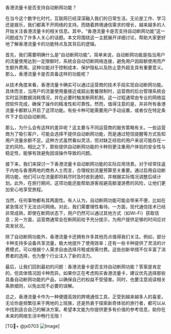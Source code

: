 香港流量卡是否支持自动断网功能？

在当今这个数字化时代，互联网已经深深融入我们的日常生活。无论是工作、学习还是娱乐，我们都离不开网络的支持。而随着跨境通信需求的增长，越来越多的人开始关注香港流量卡的相关信息。其中，“香港流量卡是否支持自动断网功能”这一问题成为了许多人关心的话题。本文将围绕这一主题展开详细讨论，帮助大家更好地了解香港流量卡的功能特点及其背后的逻辑。

首先，我们需要明确什么是“自动断网功能”。简单来说，自动断网功能是指当用户的流量使用达到一定限额时，系统会自动切断网络连接，避免用户因超额使用而产生额外费用。这种功能对于控制成本、保护隐私以及防止意外超支具有重要意义。那么，香港流量卡是否具备这样的功能呢？

从技术角度来看，香港流量卡确实可以通过运营商的技术手段实现自动断网功能。具体而言，当用户的流量使用量接近或超出套餐限制时，运营商的后台管理系统会实时监测数据消耗情况，并在必要时触发断网机制。这一过程通常由专业的网络监控软件完成，确保了操作的精准性和可靠性。然而，值得注意的是，并非所有香港流量卡都默认开启了这项功能。有些卡种可能需要用户手动设置，或者仅在特定条件下才启动自动断网。

那么，为什么会有这样的差异呢？这主要与不同运营商的服务策略有关。一些运营商为了吸引客户，可能会选择不提供自动断网功能，而是通过短信提醒等方式告知用户流量余额不足。这种方式虽然看似灵活，但对缺乏经验的用户来说可能存在一定的风险。相比之下，那些提供自动断网功能的卡种则更注重用户体验的安全性与稳定性，能够有效避免因误操作导致的问题。

接下来，我们来探讨一下香港流量卡自动断网功能的实际应用场景。对于经常往返于内地与香港两地的商务人士而言，合理规划流量预算至关重要。通过启用自动断网功能，他们可以在流量即将耗尽时及时收到通知，并根据实际情况调整后续计划。此外，在旅行期间，这项功能还能帮助游客规避高额漫游费的风险，让他们更加安心地享受旅程。

当然，任何事物都有其两面性。有人认为，自动断网功能可能会带来不便，比如在紧急情况下无法访问网络。对此，我们需要理性看待。一方面，现代通信技术已经非常成熟，即使在断网状态下，用户仍然可以通过其他方式（如Wi-Fi）获取信息；另一方面，运营商通常会在断网前给予充分提示，为用户提供足够的时间应对突发状况。

除了自动断网功能外，香港流量卡还拥有许多其他亮点值得我们关注。例如，部分卡种支持多设备共享流量，极大地提升了使用效率；还有一些卡种提供了灵活的计费模式，可以根据个人需求自由选择月租或按需付费。这些创新举措不仅丰富了消费者的选择，也为整个行业注入了新的活力。

最后，让我们回到最初的问题：香港流量卡是否支持自动断网功能？答案是肯定的，但具体情况因卡种而异。如果你正在考虑购买香港流量卡，建议优先选择那些具备自动断网功能的产品，以确保自己的权益不受侵害。同时，也要注意阅读相关条款细则，以免出现不必要的误解。

总之，香港流量卡作为一种便捷高效的跨境通信工具，正受到越来越多人的喜爱。无论你是频繁往来于两地的上班族，还是热衷于探索新奇体验的旅行者，都可以从中找到适合自己的解决方案。希望本文能为你提供更多有价值的参考信息，助你在未来的网络生活中畅行无阻！

[TG💪+ @jx0703 ![Image](https://github.com/user-attachments/assets/dbca1d08-cadb-493c-b0ec-ad6f7a83f270)]
